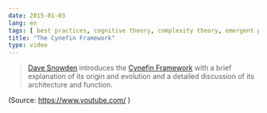 ```yaml
---
date: 2015-01-03
lang: en
tags: [ best practices, cognitive theory, complexity theory, emergent practices, good practices, knowledge management, novel practices ]
title: "The Cynefin Framework"
type: video
---
```


> [Dave Snowden](http://en.wikipedia.org/wiki/Dave_Snowden) introduces
> the [Cynefin Framework](https://hugo.ferreira.cc/cynefin-framework/)
> with a brief explanation of its origin and evolution and a detailed
> discussion of its architecture and function.

(Source: <https://www.youtube.com/> )

